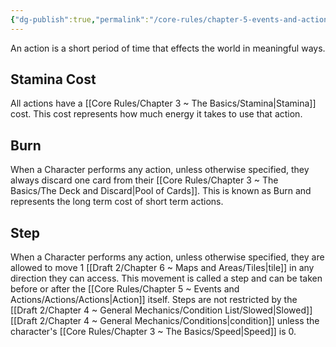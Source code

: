 ```yaml
---
{"dg-publish":true,"permalink":"/core-rules/chapter-5-events-and-actions/actions/actions/"}
---
```


An action is a short period of time that effects the world in meaningful ways.
## Stamina Cost
All actions have a [[Core Rules/Chapter 3 ~ The Basics/Stamina\|Stamina]] cost. This cost represents how much energy it takes to use that action.
## Burn
When a Character performs any action, unless otherwise specified, they always discard one card from their [[Core Rules/Chapter 3 ~ The Basics/The Deck and Discard\|Pool of Cards]]. This is known as Burn and represents the long term cost of short term actions.
## Step
When a Character performs any action, unless otherwise specified, they are allowed to move 1 [[Draft 2/Chapter 6 ~ Maps and Areas/Tiles\|tile]] in any direction they can access. This movement is called a step and can be taken before or after the [[Core Rules/Chapter 5 ~ Events and Actions/Actions/Actions\|Action]] itself. Steps are not restricted by the [[Draft 2/Chapter 4 ~ General Mechanics/Condition List/Slowed\|Slowed]] [[Draft 2/Chapter 4 ~ General Mechanics/Conditions\|condition]] unless the character's [[Core Rules/Chapter 3 ~ The Basics/Speed\|Speed]] is 0.